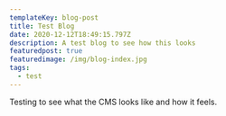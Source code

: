 ```yaml
---
templateKey: blog-post
title: Test Blog
date: 2020-12-12T18:49:15.797Z
description: A test blog to see how this looks
featuredpost: true
featuredimage: /img/blog-index.jpg
tags:
  - test
---
```

Testing to see what the CMS looks like and how it feels.